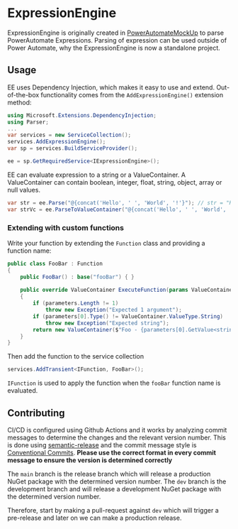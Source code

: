 ﻿# ExpressionEngine

ExpressionEngine is originally created in [PowerAutomateMockUp]() to parse PowerAutomate Expressions. Parsing of expression can be used outside of Power Automate, why the ExpressionEngine is now a standalone project.

## Usage
EE uses Dependency Injection, which makes it easy to use and extend. Out-of-the-box functionality comes from the `AddExpressionEngine()` extension method:

```c#
using Microsoft.Extensions.DependencyInjection;
using Parser;
...
var services = new ServiceCollection();
services.AddExpressionEngine();
var sp = services.BuildServiceProvider();

ee = sp.GetRequiredService<IExpressionEngine>();
```
EE can evaluate expression to a string or a ValueContainer. A ValueContainer can contain boolean, integer, float, string, object, array or null values.

```c#
var str = ee.Parse("@{concat('Hello', ' ', 'World', '!'}"); // str = "Hello World!"
var strVc = ee.ParseToValueContainer("@{concat('Hello', ' ', 'World', '!'}").GetValue<string>(); // str = "Hello World!"
```

### Extending with custom functions
Write your function by extending the `Function` class and providing a function name:
````c#
public class FooBar : Function
{
    public FooBar() : base("fooBar") { }
    
    public override ValueContainer ExecuteFunction(params ValueContainer[] parameters)
    {
        if (parameters.Length != 1)
            throw new Exception("Expected 1 argument");
        if (parameters[0].Type() != ValueContainer.ValueType.String)
            throw new Exception("Expected string");
        return new ValueContainer($"Foo - {parameters[0].GetValue<string>()} - Bar");
    }
}
````
Then add the function to the service collection
```c#
services.AddTransient<IFunction, FooBar>();
```
`IFunction` is used to apply the function when the `fooBar` function name is evaluated.

## Contributing
CI/CD is configured using Github Actions and it works by analyzing commit messages to determine the changes and the relevant version number. This is done using [semantic-release](https://github.com/semantic-release/semantic-release) and the commit message style is [Conventional Commits](https://www.conventionalcommits.org/en/v1.0.0/).
**Please use the correct format in every commit message to ensure the version is determined correctly**

The `main` branch is the release branch which will release a production NuGet package with the determined version number.
The `dev` branch is the development branch and will release a development NuGet package with the determined version number.

Therefore, start by making a pull-request against `dev` which will trigger a pre-release and later on we can make a production release.

